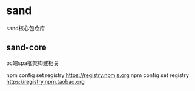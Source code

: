 # sand
sand核心包仓库
## sand-core
pc端spa框架构建相关

npm config set registry https://registry.npmjs.org
npm config set registry https://registry.npm.taobao.org